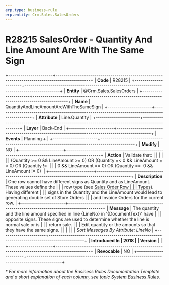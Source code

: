 ```yaml
---
erp.type: business-rule
erp.entity: Crm.Sales.SalesOrders
---
```


# R28215 SalesOrder - Quantity And Line Amount Are With The Same Sign
+----------------------+-----------------------------------------------------------------------------------------------+
| **Code**             | R28215                                                                                        |
+----------------------+-----------------------------------------------------------------------------------------------+
| **Entity**           | @Crm.Sales.SalesOrders                                                                        |
+----------------------+-----------------------------------------------------------------------------------------------+
| **Name**             | QuantityAndLineAmountAreWithTheSameSign                                                       |
+----------------------+-----------------------------------------------------------------------------------------------+
| **Attribute**        | Line.Quantity                                                                                 |
+----------------------+-----------------------------------------------------------------------------------------------+
| **Layer**            | Back-End                                                                                      |
+----------------------+-----------------------------------------------------------------------------------------------+
| **Events**           | Planning +                                                                                    |
+----------------------+-----------------------------------------------------------------------------------------------+
| **Modify**           | NO                                                                                            |
+----------------------+-----------------------------------------------------------------------------------------------+
| **Action**           | Validate that:                                                                                |
|                      |                                                                                               |
|                      | (Quantity \>= 0 && LineAmount \>= 0) OR (Quantity =\< 0 && LineAmount =\< 0) OR (Quantity !=  |
|                      | 0 && LineAmount == 0) OR (Quantity ==  0 && LineAmount != 0)                                  |
+----------------------+-----------------------------------------------------------------------------------------------+
| **Description**      | One row cannot have different signs as Quantity and as LineAmount. These values define the    |
|                      | row type (see [Sales Order Row                                                                |
|                      | Types](https://confluence.erp.net/display/techdoc/Sales+Order+Row+Types)). Having different   |
|                      | signs in the Quantity and the LineAmount would lead to generating double set of Store Orders  |
|                      | and Invoice Orders for the current row.                                                       |
+----------------------+-----------------------------------------------------------------------------------------------+
| **Message**          | The quantity and the line amount specified in line {LineNo} in \'{DocumentText}\' have        |
|                      | opposite signs. These signs are used to determine whether the line is normal sale or is       |
|                      | return sale.                                                                                  |
|                      | Edit quantity or the amounts so that they have the same signs.                                |
|                      |                                                                                               |
|                      | *Sort Messages By Attribute: LineNo*                                                          |
+----------------------+-----------------------------------------------------------------------------------------------+
| **Introduced In      | 2018                                                                                          |
| Version**            |                                                                                               |
+----------------------+-----------------------------------------------------------------------------------------------+
| **Revocable**        | NO                                                                                            |
+----------------------+-----------------------------------------------------------------------------------------------+

*\* For more information about the Business Rules Documentation Template and a short explanation of each column, see
topic [System Business Rules](../templates/template-description-system-business-rules.md).*
